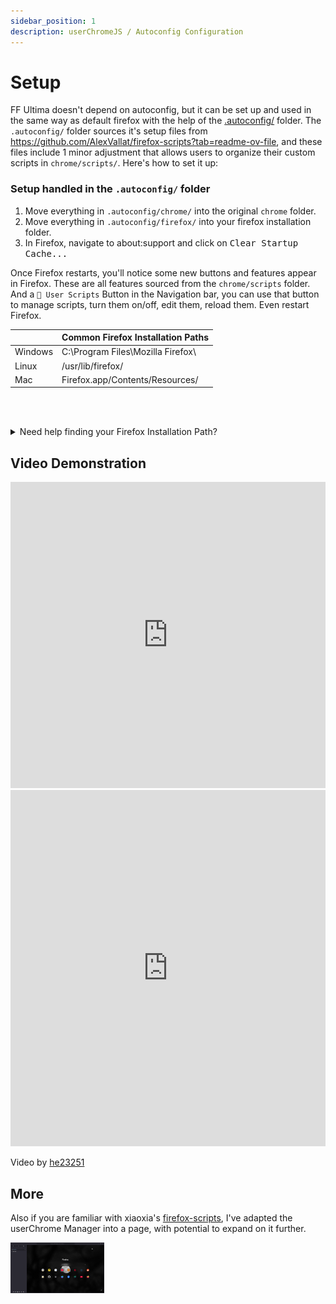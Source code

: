 ```yaml
---
sidebar_position: 1
description: userChromeJS / Autoconfig Configuration
---
```


# Setup

FF Ultima doesn't depend on autoconfig, but it can be set up and used in the same way as default firefox with the help of the [.autoconfig/](https://github.com/soulhotel/FF-ULTIMA/tree/main/.autoconfig) folder. The `.autoconfig/` folder sources it's setup files from https://github.com/AlexVallat/firefox-scripts?tab=readme-ov-file, and these files include 1 minor adjustment that allows users to organize their custom scripts in `chrome/scripts/`. Here's how to set it up:

### Setup handled in the `.autoconfig/` folder

1. Move everything in `.autoconfig/chrome/` into the original `chrome` folder.
2. Move everything in `.autoconfig/firefox/` into your firefox installation folder.
3. In Firefox, navigate to about:support and click on <kbd>Clear Startup Cache...</kbd>

Once Firefox restarts, you'll notice some new buttons and features appear in Firefox. These are all features sourced from the `chrome/scripts` folder. And a `🧩 User Scripts` Button in the Navigation bar, you can use that button to manage scripts, turn them on/off, edit them, reload them. Even restart Firefox.

|         | Common Firefox Installation Paths                               |
|---------|----------------------------------------------------------------|
| Windows | C:\Program Files\Mozilla Firefox\                              |
| Linux   | /usr/lib/firefox/                                              |
| Mac     | Firefox.app/Contents/Resources/                                |

<br></br>

<details>
<summary>Need help finding your Firefox Installation Path?</summary>

>
Summary: You can find the Installation Path right in the `about:support` page.

<iframe width="100%" height="490" src="https://www.youtube.com/embed/_4fdUdp3G4o?si=u7H0hDi7wvouVolc" title="YouTube video player" frameborder="0" allow="accelerometer; autoplay; clipboard-write; encrypted-media; gyroscope; picture-in-picture; web-share" referrerpolicy="strict-origin-when-cross-origin" allowfullscreen></iframe>

Video by [xiaoxiaoflood](https://github.com/xiaoxiaoflood/firefox-scripts)
</details>


## Video Demonstration

<iframe width="100%" height="490" src="https://www.youtube.com/embed/F1yALhlsQHI?si=EvaB6tyj0qJT0TMM" title="YouTube video player" frameborder="0" allow="accelerometer; autoplay; clipboard-write; encrypted-media; gyroscope; picture-in-picture; web-share; fullscreen" referrerpolicy="strict-origin-when-cross-origin" allowfullscreen></iframe>

<iframe width="100%" height="570" src="https://github.com/user-attachments/assets/8c2c5f27-e81a-4b27-b606-f80cdcb697b7" title="YouTube video player" frameborder="0" allow="accelerometer; autoplay; clipboard-write; encrypted-media; gyroscope; picture-in-picture; web-share; fullscreen" referrerpolicy="strict-origin-when-cross-origin" allowfullscreen></iframe>

Video by [he23251](https://github.com/he23251)

## More

Also if you are familiar with xiaoxia's [firefox-scripts](https://github.com/xiaoxiaoflood/firefox-scripts), I've adapted the userChrome Manager into a page, with potential to expand on it further.

<img width="150" src="/img/settings/ucjsmanager.gif"/>


<!--
:::note
Scripts not already included in the `.autoconfig` folder, are most likely untested and not necessarily incompatible. If you run into a script that you'd like included with FF Ultima, feel free to recommend. ince autoconfig scripts are compiled by the community I'd prefer any issues related to autoconfig to be sorted out personally or reported as a PR with a solution.
:::
-->